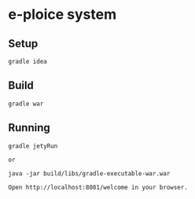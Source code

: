 e-ploice system
=====================

Setup
-------
    gradle idea


Build
--------

    gradle war
    

Running
-------
    gradle jetyRun 
    
    or

    java -jar build/libs/gradle-executable-war.war

    Open http://localhost:8081/welcome in your browser.
